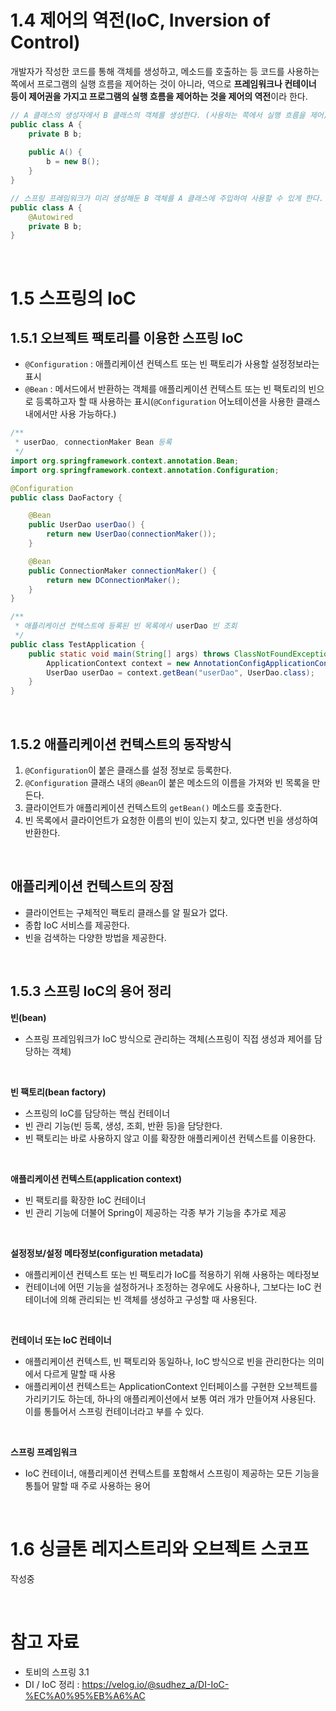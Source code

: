 # 1.4 제어의 역전(IoC, Inversion of Control)
개발자가 작성한 코드를 통해 객체를 생성하고, 메소드를 호출하는 등 코드를 사용하는 쪽에서 프로그램의 실행 흐름을 제어하는 것이 아니라, 역으로 **프레임워크나 컨테이너 등이 제어권을 가지고 프로그램의 실행 흐름을 제어하는 것을 제어의 역전**이라 한다.
```java
// A 클래스의 생성자에서 B 클래스의 객체를 생성한다. (사용하는 쪽에서 실행 흐름을 제어)
public class A {
    private B b;
	
    public A() {
        b = new B();
    }
}

// 스프링 프레임워크가 미리 생성해둔 B 객체를 A 클래스에 주입하여 사용할 수 있게 한다. (프레임워크에서 실행 흐름을 제어)
public class A {
    @Autowired
    private B b;
}
```

<br>

# 1.5 스프링의 IoC
## 1.5.1 오브젝트 팩토리를 이용한 스프링 IoC
- `@Configuration` : 애플리케이션 컨텍스트 또는 빈 팩토리가 사용할 설정정보라는 표시
- `@Bean` : 메서드에서 반환하는 객체를 애플리케이션 컨텍스트 또는 빈 팩토리의 빈으로 등록하고자 할 때 사용하는 표시(`@Configuration` 어노테이션을 사용한 클래스 내에서만 사용 가능하다.)

```java
/**
 * userDao, connectionMaker Bean 등록
 */
import org.springframework.context.annotation.Bean;
import org.springframework.context.annotation.Configuration;

@Configuration
public class DaoFactory {

    @Bean
    public UserDao userDao() {
        return new UserDao(connectionMaker());
    }

    @Bean
    public ConnectionMaker connectionMaker() {
        return new DConnectionMaker();
    }
}
```
```java
/**
 * 애플리케이션 컨텍스트에 등록된 빈 목록에서 userDao 빈 조회
 */
public class TestApplication {
    public static void main(String[] args) throws ClassNotFoundException, SQLException {
        ApplicationContext context = new AnnotationConfigApplicationContext(DaoFactory.class);
        UserDao userDao = context.getBean("userDao", UserDao.class);
    }
}
```

<br>

## 1.5.2 애플리케이션 컨텍스트의 동작방식
1. `@Configuration`이 붙은 클래스를 설정 정보로 등록한다.
2. `@Configuration` 클래스 내의 `@Bean`이 붙은 메소드의 이름을 가져와 빈 목록을 만든다.
3. 클라이언트가 애플리케이션 컨텍스트의 `getBean()` 메소드를 호출한다.
4. 빈 목록에서 클라이언트가 요청한 이름의 빈이 있는지 찾고, 있다면 빈을 생성하여 반환한다.

<br>

## 애플리케이션 컨텍스트의 장점
- 클라이언트는 구체적인 팩토리 클래스를 알 필요가 없다.
- 종합 IoC 서비스를 제공한다.
- 빈을 검색하는 다양한 방법을 제공한다.

<br>

## 1.5.3 스프링 IoC의 용어 정리
**빈(bean)**
- 스프링 프레임워크가 IoC 방식으로 관리하는 객체(스프링이 직접 생성과 제어를 담당하는 객체)

<br>

**빈 팩토리(bean factory)**
- 스프링의 IoC를 담당하는 핵심 컨테이너
- 빈 관리 기능(빈 등록, 생성, 조회, 반환 등)을 담당한다.
- 빈 팩토리는 바로 사용하지 않고 이를 확장한 애플리케이션 컨텍스트를 이용한다. 

<br>

**애플리케이션 컨텍스트(application context)**
- 빈 팩토리를 확장한 IoC 컨테이너
- 빈 관리 기능에 더불어 Spring이 제공하는 각종 부가 기능을 추가로 제공

<br>

**설정정보/설정 메타정보(configuration metadata)**
- 애플리케이션 컨텍스트 또는 빈 팩토리가 IoC를 적용하기 위해 사용하는 메타정보
- 컨테이너에 어떤 기능을 설정하거나 조정하는 경우에도 사용하나, 그보다는 IoC 컨테이너에 의해 관리되는 빈 객체를 생성하고 구성할 때 사용된다.

<br>

**컨테이너 또는 IoC 컨테이너**
- 애플리케이션 컨텍스트, 빈 팩토리와 동일하나, IoC 방식으로 빈을 관리한다는 의미에서 다르게 말할 때 사용
- 애플리케이션 컨텍스트는 ApplicationContext 인터페이스를 구현한 오브젝트를 가리키기도 하는데, 하나의 애플리케이션에서 보통 여러 개가 만들어져 사용된다. 이를 통틀어서 스프링 컨테이너라고 부를 수 있다.

<br>

**스프링 프레임워크**
- IoC 컨테이너, 애플리케이션 컨텍스트를 포함해서 스프링이 제공하는 모든 기능을 통틀어 말할 때 주로 사용하는 용어

<br>

# 1.6 싱글톤 레지스트리와 오브젝트 스코프

작성중

<br>

# 참고 자료
- 토비의 스프링 3.1
- DI / IoC 정리 : https://velog.io/@sudhez_a/DI-IoC-%EC%A0%95%EB%A6%AC